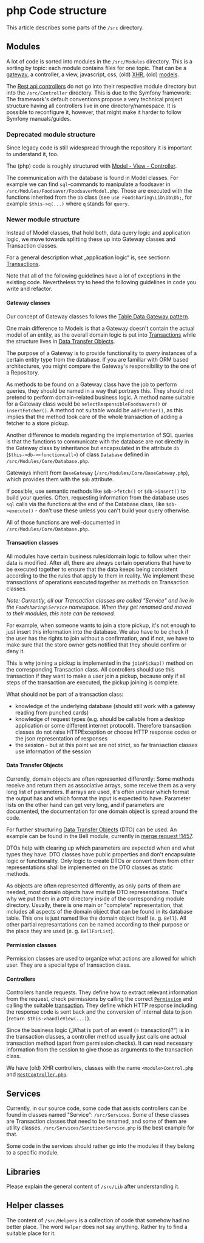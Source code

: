 # php Code structure
This article describes some parts of the `/src` directory.

## Modules

A lot of code is sorted into modules in the `/src/Modules` directory.
This is a sorting by topic: each module contains files for one topic.
That can be a [gateway](#gateway-classes),
a controller, a view, javascript, css, (old) [XHR](requests.md#xhr),
(old) [models](#deprecated-code-structure).

The [Rest api controllers](requests.md#rest-api) do not go into
their respective module directory but into the `/src/Controller`
directory. This is due to the Symfony framework: The framework's
default conventions propose a very technical project structure
having all controllers live in one directory/namespace. It is
possible to reconfigure it, however, that might make it harder
to follow Symfony manuals/guides. 


### Deprecated module structure

Since legacy code is still widespread through the repository it is important to understand it, too.

The (php) code is roughly structured with [Model - View - Controller](https://en.wikipedia.org/wiki/Model%E2%80%93view%E2%80%93controller).

The communication with the database is found in Model classes.
For example we can find `sql`-commands to manipulate a foodsaver in `/src/Modules/Foodsaver/FoodsaverModel.php`.
Those are executed with the functions inherited from the `Db` class (see `use Foodsharing\Lib\Db\Db;`, for example `$this->q(...)` where `q` stands for `query`.

### Newer module structure

Instead of Model classes, that hold both, data query logic and application logic, we move towards splitting these up
into Gateway classes and Transaction classes.

For a general description what „application logic“ is, see sectionn [Transactions](#transaction-classes).

Note that all of the following guidelines have a lot of exceptions
in the existing code. Nevertheless try to heed the following guidelines
in code you write and refactor.

#### Gateway classes

Our concept of Gateway classes follows the [Table Data Gateway pattern](https://www.martinfowler.com/eaaCatalog/tableDataGateway.html).

One main difference to Models is that a Gateway doesn't contain the actual model of an entity, as the overall
domain logic is put into [Transactions](#transaction-classes) while the structure lives in [Data Transfer Objects](#data-transfer-objects).

The purpose of a Gateway is to provide functionality to *query* instances of a certain entity type from the database. If
you are familiar with ORM based architectures, you might compare the Gateway's responsibility to the one of a
Repository.

As methods to be found on a Gateway class have the job to perform queries, they should be named in a way that
portrays this. They should not pretend to perform domain-related business logic. A method name suitable for a
Gateway class would be `selectResponsibleFoodsavers()` or `insertFetcher()`. A method not suitable would be
`addFetcher()`, as this implies that the method took care of the whole transaction of adding a fetcher to a store
pickup.

Another difference to models regarding the implementation of SQL queries is that the functions to communicate with the
database are not directly in the Gateway class by inheritance but encapsulated in the attribute 
`db` (`$this->db-><functioncall>`) of class `Database` defined in `/src/Modules/Core/Database.php`.

Gateways inherit from `BaseGateway` (`/src/Modules/Core/BaseGateway.php`), which provides them with the `$db` attribute.

If possible, use semantic methods like `$db->fetch()` or `$db->insert()` to build your queries.
Often, requesting information from the database uses `sql` calls via the functions at the end of the Database class, like
`$db->execute()` - don't use these unless you can't build your query otherwise.

All of those functions are well-documented in `/src/Modules/Core/Database.php`.

#### Transaction classes

All modules have certain business rules/domain logic to follow when their data is modified. After all, there are always
certain operations that have to be executed together to ensure that the data keeps being consistent according to the
the rules that apply to them in reality. We implement these transactions of operations executed together as methods on
Transaction classes. 

*Note: Currently, all our Transaction classes are called "Service" and live in the `Foodsharing\Service` 
namespace. When they get renamed and moved to their modules, this note can be removed.* 

For example, when someone wants to join a store pickup, it's not enough to just insert this information into the
database. We also have to be check if the user has the rights to join without a confirmation, and if not, we have to
make sure that the store owner gets notified that they should confirm or deny it.

This is why joining a pickup is implemented in the `joinPickup()` method on the corresponding Transaction class. All
controllers should use this transaction if they want to make a user join a pickup, because only if all steps of the
transaction are executed, the pickup joining is complete. 

What should not be part of a transaction class:

* knowledge of the underlying database (should still work with a gateway reading from punched cards)
* knowledge of request types (e.g. should be callable from a desktop application or some different internet protocoll). Therefore transaction classes do not raise HTTPException or choose HTTP response codes or the json representation of responses
* the session - but at this point we are not strict, so far transaction classes use information of the session

#### Data Transfer Objects

Currently, domain objects are often represented differently: Some methods receive and return them as associative arrays,
some receive them as a very long list of parameters. If arrays are used, it's often unclear which format the output has
and which format the input is expected to have. Parameter lists on the other hand can get very long, and if parameters
are documented, the documentation for one domain object is spread around the code. 

For further structuring  [Data Transfer Objects](https://en.wikipedia.org/wiki/Data_transfer_object) (DTO) can be used. 
An example can be found in the Bell module, currently in [merge request !1457](https://gitlab.com/foodsharing-dev/foodsharing/-/merge_requests/1457). 

DTOs help with clearing up which parameters are expected when and what types they have. DTO classes have public
properties and don't encapsulate logic or functionality. Only logic to create DTOs or convert them from other
representations shall be implemented on the DTO classes as static methods.

As objects are often represented differently, as only parts of them are needed, most domain objects have multiple DTO
representations. That's why we put them in a `DTO` directory inside of the corresponding module directory. Usually,
there is one main or "complete" representation, that includes all aspects of the domain object that can be found in its
database table. This one is just named like the domain object itself (e. g. `Bell`). All other partial represantations
can be named according to their purpose or the place they are used (e. g. `BellForList`).

#### Permission classes

Permission classes are used to organize what actions are allowed for which user.
They are a special type of transaction class.

#### Controllers

Controllers handle requests.
They define how to extract relevant information from the
request, check permissions by calling the correct [`Permission`](#permission-classes) and calling the suitable [transaction](#transaction-classes).
They define which HTTP response including the response code
is sent back and the conversion of internal data to json
(`return $this->handleView(...)`).

Since the business logic („What is part of an event (= transaction)?“)
is in the transaction classes, a controller method
usually just calls one actual transaction method (apart from permission checks).
It can read necessary information from the session to give those
as arguments to the transaction class.

We have (old) XHR controllers, classes with the name `<module>Control.php` and
[`RestController.php`](requests.md#rest-api).

## Services

Currently, in our source code, some code that assists controllers can be found 
in classes named "Service": `/src/Services`.
Some of these classes are Transaction classes that need to be renamed, and some
of them are utility classes. `/src/Services/SanitizerService.php` is the best
example for that.

Some code in the services should rather go into the modules if they
belong to a specific module.

## Libraries

Please explain the general content of `/src/Lib` after understanding it.

## Helper classes

The content of `/src/Helpers` is a collection of code that
somehow had no better place. The word `Helper` does not say anything.
Rather try to find a suitable place for it.

